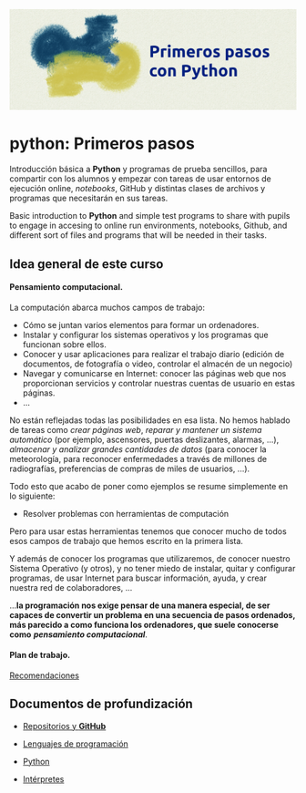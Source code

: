 <head>
<SCRIPT TYPE="text/javascript">
  function popup(mylink, windowname) {
    if (! window.focus)return true;
    var href;
    if (typeof(mylink) == 'string') href=mylink;
    else href=mylink.href;
    window.open(href, windowname, 'width=840,height=600,scrollbars=yes');
    return false;
  }
</SCRIPT>
</head>

![Primeros Pasos - imagen](Imagenes/PrimerospasosconPython.png)

# python: Primeros pasos

Introducción básica a **Python** y programas de prueba sencillos, para compartir con los alumnos y empezar con tareas de usar entornos de ejecución online, *notebooks*, GitHub y distintas clases de archivos y programas que necesitarán en sus tareas.

Basic introduction to **Python** and simple test programs to share with pupils to engage in accesing to online run environments, notebooks, Github, and different sort of files and programs that will be needed in their tasks.

## Idea general de este curso

#### Pensamiento computacional.

La computación abarca muchos campos de trabajo:
- Cómo se juntan varios elementos para formar un ordenadores.
- Instalar y configurar los sistemas operativos y los programas que funcionan sobre ellos.
- Conocer y usar aplicaciones para realizar el trabajo diario (edición de documentos, de fotografía o video, controlar el almacén de un negocio)
- Navegar y comunicarse en Internet: conocer las páginas web que nos proporcionan servicios y controlar nuestras cuentas de usuario en estas páginas.
- ...

No están reflejadas todas las posibilidades en esa lista. No hemos hablado de tareas como *crear páginas web*, *reparar y mantener un sistema automático* (por ejemplo, ascensores, puertas deslizantes, alarmas, ...), *almacenar y analizar grandes cantidades de datos* (para conocer la meteorología, para reconocer enfermedades a través de millones de radiografías, preferencias de compras de miles de usuarios, ...).

Todo esto que acabo de poner como ejemplos se resume simplemente en lo siguiente:

- Resolver problemas con herramientas de computación

Pero para usar estas herramientas tenemos que conocer mucho de todos esos campos de trabajo que hemos escrito en la primera lista.

Y además de conocer los programas que utilizaremos, de conocer nuestro Sistema Operativo (y otros), y no tener miedo de instalar, quitar y configurar programas, de usar Internet para buscar información, ayuda, y crear nuestra red de colaboradores, ...

...**la programación nos exige pensar de una manera especial, de ser capaces de convertir un problema en una secuencia de pasos ordenados, más parecido a como funciona los ordenadores, que suele conocerse como** ***pensamiento computacional***.

#### Plan de trabajo.

<a href="https://drancope-clases.github.io/programar-con-python-drancope/recomendaciones.html" onClick="return popup(this, 'Elementos')">Recomendaciones</b></a>

## Documentos de profundización

* <a href="https://drancope-clases.github.io/programar-con-python-drancope/repositorios_github.html" onClick="return popup(this, 'Elementos')">Repositorios y <b>GitHub</b></a>

* <a href="https://drancope-clases.github.io/programar-con-python-drancope/lenguajes_programacion.html" onClick="return popup(this, 'Elementos')">Lenguajes de programación</a>

* <a href="https://drancope-clases.github.io/programar-con-python-drancope/elementos_python.html" onClick="return popup(this, 'Elementos')">Python</a>

* [Intérpretes](#item3)
